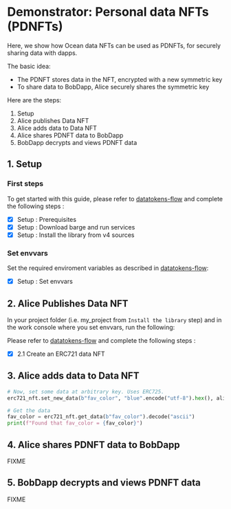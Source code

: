 <!--
Copyright 2022 Ocean Protocol Foundation
SPDX-License-Identifier: Apache-2.0
-->

# Demonstrator: Personal data NFTs (PDNFTs)

Here, we show how Ocean data NFTs can be used as PDNFTs, for securely sharing data with dapps.

The basic idea:

- The PDNFT stores data in the NFT, encrypted with a new symmetric key
- To share data to BobDapp, Alice securely shares the symmetric key

Here are the steps:

1. Setup
2. Alice publishes Data NFT
3. Alice adds data to Data NFT
4. Alice shares PDNFT data to BobDapp
5. BobDapp decrypts and views PDNFT data

## 1. Setup

### First steps

To get started with this guide, please refer to [datatokens-flow](datatokens-flow.md) and complete the following steps :
- [x] Setup : Prerequisites
- [x] Setup : Download barge and run services
- [x] Setup : Install the library from v4 sources

### Set envvars

Set the required enviroment variables as described in [datatokens-flow](datatokens-flow.md):
- [x] Setup : Set envvars


## 2. Alice Publishes Data NFT

In your project folder (i.e. my_project from `Install the library` step) and in the work console where you set envvars, run the following:

Please refer to [datatokens-flow](datatokens-flow.md) and complete the following steps :
- [x] 2.1 Create an ERC721 data NFT


## 3. Alice adds data to Data NFT

```python
# Now, set some data at arbitrary key. Uses ERC725.
erc721_nft.set_new_data(b"fav_color", "blue".encode("utf-8").hex(), alice_wallet)

# Get the data
fav_color = erc721_nft.get_data(b"fav_color").decode("ascii")
print(f"Found that fav_color = {fav_color}")
```

## 4. Alice shares PDNFT data to BobDapp

FIXME

## 5. BobDapp decrypts and views PDNFT data

FIXME